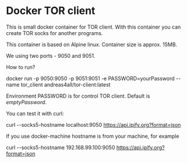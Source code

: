 Docker TOR client
=================

This is small docker container for TOR client. With this container you can create TOR socks for another programs.

This container is based on Alpine linux. Container size is approx. 15MB.

We using two ports - 9050 and 9051.

How to run?

  docker run -p 9050:9050 -p 9051:9051 -e PASSWORD=yourPassword --name tor_client andreas4all/tor-client:latest

Environment PASSWORD is for control TOR client. Default is _emptyPassword_.

You can test it with curl:

  curl --socks5-hostname localhost:9050 https://api.ipify.org?format=json

If you use docker-machine hostname is from your machine, for example

  curl --socks5-hostname 192.168.99.100:9050 https://api.ipify.org?format=json
